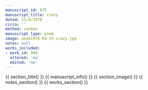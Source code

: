 ```yaml
---
manuscript_id: 675
manuscript_title: crazy
dated: 25/4/1978
circa: ''
method: carbon
manuscript_type: poem
image: poem1978-04-25-crazy.jpg
notes: null
works_included:
- work_id: 940
  altered: 'no'
  edited: 'no'
---
```


{{ section_title() }}
{{ manuscript_info() }}
{{ section_image() }}
{{ notes_section() }}
{{ works_section() }}
